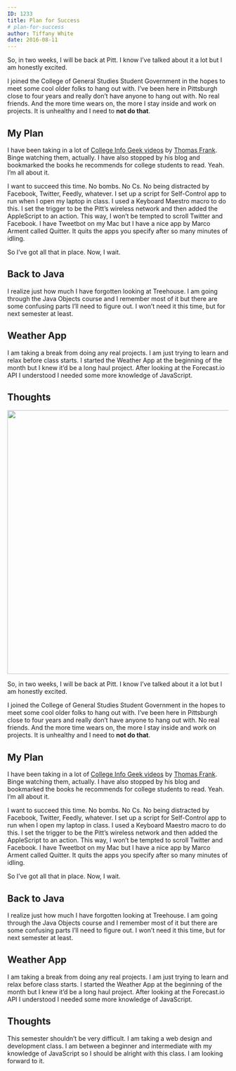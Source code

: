 ```yaml
---
ID: 1233
title: Plan for Success
# plan-for-success
author: Tiffany White
date: 2016-08-11
---
```


So, in two weeks, I will be back at Pitt. I know I’ve talked about it a lot but I am honestly excited.

I joined the College of General Studies Student Government in the hopes to meet some cool older folks to hang out with. I’ve been here in Pittsburgh close to four years and really don’t have anyone to hang out with. No real friends. And the more time wears on, the more I stay inside and work on projects. It is unhealthy and I need to **not do that**.

## My Plan

I have been taking in a lot of [College Info Geek videos](https://www.youtube.com/channel/UCG-KntY7aVnIGXYEBQvmBAQ) by [Thomas Frank](https://twitter.com/tomfrankly). Binge watching them, actually. I have also stopped by his blog and bookmarked the books he recommends for college students to read. Yeah. I’m all about it.

I want to succeed this time. No bombs. No Cs. No being distracted by Facebook, Twitter, Feedly, whatever. I set up a script for Self-Control app to run when I open my laptop in class. I used a Keyboard Maestro macro to do this. I set the trigger to be the Pitt’s wireless network and then added the AppleScript to an action. This way, I won’t be tempted to scroll Twitter and Facebook. I have Tweetbot on my Mac but I have a nice app by Marco Arment called Quitter. It quits the apps you specify after so many minutes of idling.

So I’ve got all that in place. Now, I wait.

## Back to Java

I realize just how much I have forgotten looking at Treehouse. I am going through the Java Objects course and I remember most of it but there are some confusing parts I’ll need to figure out. I won’t need it this time, but for next semester at least.

## Weather App

I am taking a break from doing any real projects. I am just trying to learn and relax before class starts. I started the Weather App at the beginning of the month but I knew it’d be a long haul project. After looking at the Forecast.io API I understood I needed some more knowledge of JavaScript.

## Thoughts




<img class="alignnone size-full wp-image-1232" src="https://helloburgh.me/wp-content/uploads/2016/08/Success.jpeg" width="900" height="600" />

So, in two weeks, I will be back at Pitt. I know I’ve talked about it a lot but I am honestly excited.

I joined the College of General Studies Student Government in the hopes to meet some cool older folks to hang out with. I’ve been here in Pittsburgh close to four years and really don’t have anyone to hang out with. No real friends. And the more time wears on, the more I stay inside and work on projects. It is unhealthy and I need to **not do that**.

## My Plan

I have been taking in a lot of [College Info Geek videos](https://www.youtube.com/channel/UCG-KntY7aVnIGXYEBQvmBAQ) by [Thomas Frank](https://twitter.com/tomfrankly). Binge watching them, actually. I have also stopped by his blog and bookmarked the books he recommends for college students to read. Yeah. I’m all about it.

I want to succeed this time. No bombs. No Cs. No being distracted by Facebook, Twitter, Feedly, whatever. I set up a script for Self-Control app to run when I open my laptop in class. I used a Keyboard Maestro macro to do this. I set the trigger to be the Pitt’s wireless network and then added the AppleScript to an action. This way, I won’t be tempted to scroll Twitter and Facebook. I have Tweetbot on my Mac but I have a nice app by Marco Arment called Quitter. It quits the apps you specify after so many minutes of idling.

So I’ve got all that in place. Now, I wait.

## Back to Java

I realize just how much I have forgotten looking at Treehouse. I am going through the Java Objects course and I remember most of it but there are some confusing parts I’ll need to figure out. I won’t need it this time, but for next semester at least.

## Weather App

I am taking a break from doing any real projects. I am just trying to learn and relax before class starts. I started the Weather App at the beginning of the month but I knew it’d be a long haul project. After looking at the Forecast.io API I understood I needed some more knowledge of JavaScript.

## Thoughts





This semester shouldn’t be very difficult. I am taking a web design and development class. I am between a beginner and intermediate with my knowledge of JavaScript so I should be alright with this class. I am looking forward to it.
